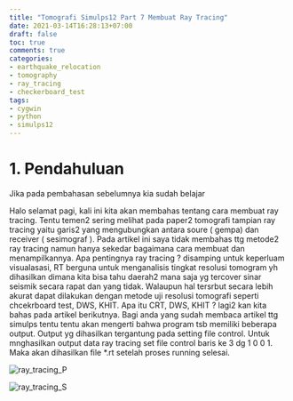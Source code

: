 ```yaml
---
title: "Tomografi Simulps12 Part 7 Membuat Ray Tracing"
date: 2021-03-14T16:28:13+07:00
draft: false
toc: true
comments: true
categories:
- earthquake_relocation
- tomography
- ray_tracing
- checkerboard_test
tags:
- cygwin
- python
- simulps12
---
```


# 1. Pendahuluan

Jika pada pembahasan sebelumnya kia sudah belajar 

Halo selamat pagi, kali ini kita akan membahas tentang cara membuat ray tracing. Tentu temen2 sering melihat pada paper2 tomografi tampian ray tracing yaitu garis2 yang mengubungkan antara soure ( gempa) dan receiver ( sesimograf ). Pada artikel ini saya tidak membahas ttg metode2 ray tracing namun hanya sekedar bagaimana cara membuat dan menampilkannya. 
Apa pentingnya ray tracing ? disamping untuk keperluam visualasasi, RT berguna untuk menganalisis tingkat resolusi tomogram yh dihasilkan dimana kita bisa tahu daerah2 mana saja yg tercover sinar seismik secara rapat dan yang tidak. Walaupun hal tersrbut secara lebih akurat dapat dilakukan dengan metode uji resolusi tomografi seperti chcekrboard test, DWS, KHIT. Apa itu CRT, DWS, KHIT ? lagi2 kan kita bahas pada artikel berikutnya.
Bagi anda yang sudah membaca artikel ttg simulps tentu tentu akan mengerti bahwa program tsb memiliki beberapa output. Output yg dihasilkan tergantung pada setting file control. Untuk mnghasilkan output data ray tracing set file control baris ke 3 dg 1 0 0 1. Maka akan dihasilkan file *.rt setelah proses running selesai.

![ray_tracing_P](/img/simulps12/Ray_Tracing_P.png)



![ray_tracing_S](/img/simulps12/Ray_Tracing_S.png)
